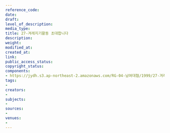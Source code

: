 ```yaml
---
reference_code: 
date: 
draft: 
level_of_description: 
media_type: 
title: 27-겨레지기활동 초대합니다
description: 
weight: 
modified_at: 
created_at: 
link: 
public_access_status: 
copyright_status: 
components:
- https://jydh.s3.ap-northeast-2.amazonaws.com/RG-04-남여대협/1999/27-겨레지기활동+초대합니다.pdf
tags:
- 
creators:
- 
subjects:
- 
sources:
- 
venues:
- 
---
```

